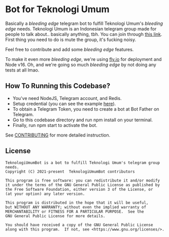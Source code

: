 # Bot for Teknologi Umum

Basically a _bleeding edge_ telegram bot to fulfill Teknologi Umum's _bleeding edge_ needs. Teknologi Umum is an Indonesian telegram group made for people to talk about.. basically anything, tbh. You can join through [this link](https://t.me/teknologi_umum). First thing you need to do is mute the group, it's fucking noisy.

Feel free to contribute and add some _bleeding edge_ features.

To make it even more _bleeding edge_, we're using [fly.io](https://fly.io/) for deployment and Node v16. Oh, and we're going so much _bleeding edge_ by not doing any tests at all lmao.

## How To Running this Codebase?

- You've need NodeJS, Telegram account, and Redis.
- Setup credential (you can see the example [here](/.env.example)).
- To obtain a Telegram Token, you need to create a bot at Bot Father on Telegram.
- Go to this codebase directory and run npm install on your terminal.
- Finally, run npm start to activate the bot.

See [CONTRIBUTING](./CONTRIBUTING.md) for more detailed instruction.

## License

```
TeknologiUmumBot is a bot to fulfill Teknologi Umum's telegram group needs.
Copyright (C) 2021-present  TeknologiUmumBot contributors

This program is free software: you can redistribute it and/or modify
it under the terms of the GNU General Public License as published by
the Free Software Foundation, either version 3 of the License, or
(at your option) any later version.

This program is distributed in the hope that it will be useful,
but WITHOUT ANY WARRANTY; without even the implied warranty of
MERCHANTABILITY or FITNESS FOR A PARTICULAR PURPOSE.  See the
GNU General Public License for more details.

You should have received a copy of the GNU General Public License
along with this program.  If not, see <https://www.gnu.org/licenses/>.
```
